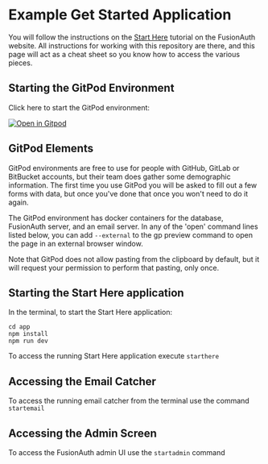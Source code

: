 # Example Get Started Application

You will follow the instructions on the [Start Here](https://fusionauth.io/docs/get-started/start-here) tutorial on the FusionAuth website.  All instructions for working with this repository are there, and this page will act as a cheat sheet so you know how to access the various pieces.

## Starting the GitPod Environment

Click here to start the GitPod environment:

[![Open in Gitpod](https://gitpod.io/button/open-in-gitpod.svg)](https://gitpod.io/#https://github.com/synedra/fusionauth-example-express-start-here)


## GitPod Elements

GitPod environments are free to use for people with GitHub, GitLab or BitBucket accounts, but their team does gather some demographic information.  The first time you use GitPod you will be asked to fill out a few forms with data, but once you've done that once you won't need to do it again.

The GitPod environment has docker containers for the database, FusionAuth server, and an email server.  In any of the 'open' command lines listed below, you can add `--external` to the gp preview command to open the page in an external browser window.

Note that GitPod does not allow pasting from the clipboard by default, but it will request your permission to perform that pasting, only once.

## Starting the Start Here application

In the terminal, to start the Start Here application:

```shell
cd app
npm install
npm run dev
```

To access the running Start Here application execute `starthere`

## Accessing the Email Catcher

To access the running email catcher from the terminal use the command `startemail`

## Accessing the Admin Screen

To access the FusionAuth admin UI use the `startadmin` command

